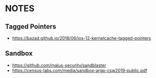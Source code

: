# NOTES

## Tagged Pointers

- https://bazad.github.io/2018/06/ios-12-kernelcache-tagged-pointers

## Sandbox

- https://github.com/malus-security/sandblaster
- https://census-labs.com/media/sandbox-argp-csw2019-public.pdf
